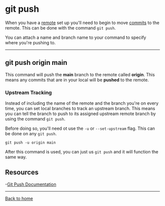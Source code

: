 # git push

When you have a [remote](./remote.md) set up you'll need to begin to move [commits](./commit.md) to the remote. This can be done with the command `git push`.

You can attach a name and branch name to your command to specify where you're pushing to.

---
git push origin main
---

This command will push the **main** branch to the remote called **origin**. This means any commits that are in your local will be **pushed** to the remote.

### Upstream Tracking

Instead of including the name of the remote and the branch you're on every time, you can set local branches to track an upstream branch. This means you can tell the branch to push to its assigned upstream remote branch by using the command `git push`.

Before doing so, you'll need ot use the `-u` or `--set-upstream` flag. This can be done on any `git push`.

```
git push -u origin main
```

After this command is used, you can just us `git push` and it will function the same way.

## Resources 

-[Git Push Documentation](https://git-scm.com/docs/git-push)

---

[Back to home](./README.md)